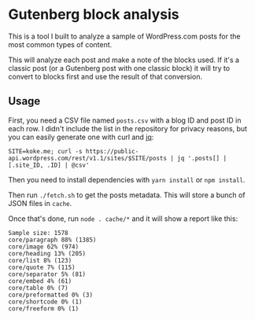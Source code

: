 # Gutenberg block analysis

This is a tool I built to analyze a sample of WordPress.com posts for the most common types of content.

This will analyze each post and make a note of the blocks used. If it's a classic post (or a Gutenberg post with one classic block) it will try to convert to blocks first and use the result of that conversion.

## Usage

First, you need a CSV file named `posts.csv` with a blog ID and post ID in each row.
I didn't include the list in the repository for privacy reasons, but you can easily generate one with curl and [jq](https://stedolan.github.io/jq/):

```
SITE=koke.me; curl -s https://public-api.wordpress.com/rest/v1.1/sites/$SITE/posts | jq '.posts[] | [.site_ID, .ID] | @csv'
```

Then you need to install dependencies with `yarn install` or `npm install`.

Then run `./fetch.sh` to get the posts metadata. This will store a bunch of JSON files in `cache`.

Once that's done, run `node . cache/*` and it will show a report like this:

```
Sample size: 1578
core/paragraph 88% (1385)
core/image 62% (974)
core/heading 13% (205)
core/list 8% (123)
core/quote 7% (115)
core/separator 5% (81)
core/embed 4% (61)
core/table 0% (7)
core/preformatted 0% (3)
core/shortcode 0% (1)
core/freeform 0% (1)
```